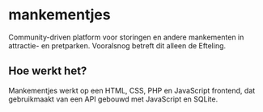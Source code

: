 # mankementjes

Community-driven platform voor storingen en andere mankementen in attractie- en pretparken.
Vooralsnog betreft dit alleen de Efteling.

## Hoe werkt het?

Mankementjes werkt op een HTML, CSS, PHP en JavaScript frontend, dat gebruikmaakt van een API gebouwd met JavaScript en SQLite.
